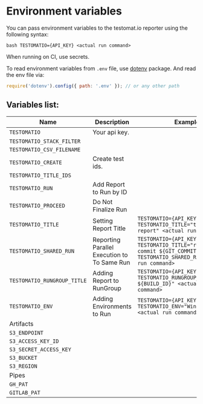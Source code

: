 # Environment variables
You can pass environment variables to the testomat.io reporter using the following syntax:

```bash TESTOMATIO={API_KEY} <actual run command>```

When running on CI, use secrets.

To read environment variables from `.env` file, use [dotenv](https://www.npmjs.com/package/dotenv) package. And read the env file via:
```javascript
require('dotenv').config({ path: '.env' }); // or any other path
```


## Variables list:
| Name | Description | Example |
| --- | --- | --- |
| `TESTOMATIO` | Your api key. |
| `TESTOMATIO_STACK_FILTER` |  |
| `TESTOMATIO_CSV_FILENAME` |  |
| `TESTOMATIO_CREATE` | Create test ids. |
| `TESTOMATIO_TITLE_IDS` |  |
| `TESTOMATIO_RUN` | Add Report to Run by ID |
| `TESTOMATIO_PROCEED` | Do Not Finalize Run |
| `TESTOMATIO_TITLE` | Setting Report Title | `TESTOMATIO={API_KEY} TESTOMATIO_TITLE="title for the report" <actual run command>`
| `TESTOMATIO_SHARED_RUN` | Reporting Parallel Execution to To Same Run | `TESTOMATIO={API_KEY} TESTOMATIO_TITLE="report for commit ${GIT_COMMIT}" TESTOMATIO_SHARED_RUN=1 <actual run command>`
| `TESTOMATIO_RUNGROUP_TITLE` | Adding Report to RunGroup | `TESTOMATIO={API_KEY} TESTOMATIO_RUNGROUP_TITLE="Build ${BUILD_ID}" <actual run command>`
| `TESTOMATIO_ENV` | Adding Environments to Run | `TESTOMATIO={API_KEY} TESTOMATIO_ENV="Windows, Chrome" <actual run command>`
| Artifacts | |
| `S3_ENDPOINT` |  |
| `S3_ACCESS_KEY_ID` |  |
| `S3_SECRET_ACCESS_KEY` |  |
| `S3_BUCKET` |  |
| `S3_REGION` |  |
| Pipes | |
| `GH_PAT` |  |
| `GITLAB_PAT` |  |
